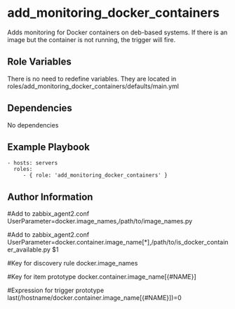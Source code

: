 add_monitoring_docker_containers
=========

Adds monitoring for Docker containers on deb-based systems. If there is an image but the container is not running, the trigger will fire.

Role Variables
--------------

There is no need to redefine variables. They are located in 
roles/add_monitoring_docker_containers/defaults/main.yml

Dependencies
------------

No dependencies

Example Playbook
----------------

    - hosts: servers
      roles:
         - { role: 'add_monitoring_docker_containers' }

Author Information
------------------

#Add to zabbix_agent2.conf
UserParameter=docker.image_names,/path/to/image_names.py

#Add to zabbix_agent2.conf
UserParameter=docker.container.image_name[*],/path/to/is_docker_container_available.py $1

#Key for discovery rule
docker.image_names

#Key for item prototype
docker.container.image_name[{#NAME}]

#Expression for trigger prototype
last(/hostname/docker.container.image_name[{#NAME}])=0
